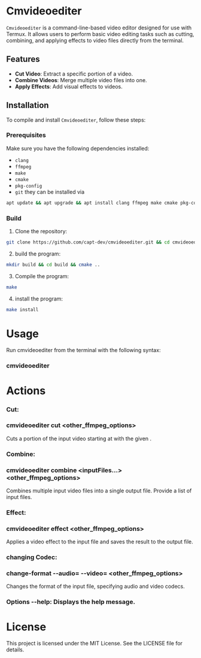 # Cmvideoediter

`Cmvideoediter` is a command-line-based video editor designed for use with Termux. It allows users to perform basic video editing tasks such as cutting, combining, and applying effects to video files directly from the terminal.

## Features
- **Cut Video**: Extract a specific portion of a video.
- **Combine Videos**: Merge multiple video files into one.
- **Apply Effects**: Add visual effects to videos.

## Installation

To compile and install `Cmvideoediter`, follow these steps:

### Prerequisites
Make sure you have the following dependencies installed:
- `clang`
- `ffmpeg`
- `make`
- `cmake`
- `pkg-config`
- `git`
they can be installed via
```sh
apt update && apt upgrade && apt install clang ffmpeg make cmake pkg-config git
```
### Build
1. Clone the repository:
```sh
git clone https://github.com/capt-dev/cmvideoediter.git && cd cmvideoediter
```
2. build the program:
```sh
mkdir build && cd build && cmake ..
```
3. Compile the program:
```sh
make
```
4. install the program:
```sh
make install
```
# Usage
Run cmvideoediter from the terminal with the following syntax:
### cmvideoediter <action> <options>
# Actions
### Cut:
### cmvideoediter cut <inputFile> <outputFile> <startTime> <duration> <other_ffmpeg_options>
Cuts a portion of the input video starting at <startTime> with the given <duration>.
### Combine:
### cmvideoediter combine <outputFile> <inputFiles...> <other_ffmpeg_options>
Combines multiple input video files into a single output file. Provide a list of input files.
### Effect:
### cmvideoediter effect <inputFile> <outputFile> <effect> <other_ffmpeg_options>
Applies a video effect to the input file and saves the result to the output file.
### changing Codec:
### change-format <inputFile> <outputFile> --audio=<audioCodec> --video=<videoCodec> <other_ffmpeg_options>
Changes the format of the input file, specifying audio and video codecs.
### Options --help: Displays the help message.
# License
This project is licensed under the MIT License. See the LICENSE file for details.
